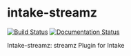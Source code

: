 # intake-streamz

[![Build Status](https://travis-ci.org/intake/intake-streamz.svg?branch=master)](https://travis-ci.org/ContinuumIO/intake-streamz)
[![Documentation Status](https://readthedocs.org/projects/intake-streamz/badge/?version=latest)](http://intake-streamz.readthedocs.io/en/latest/?badge=latest)

Intake-streamz: streamz Plugin for Intake
